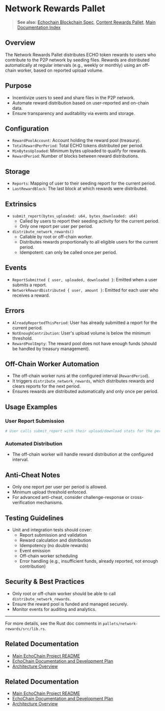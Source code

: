 # Network Rewards Pallet

> **See also:** [Echochain Blockchain Spec](./echochain-blockchain.md), [Content Rewards Pallet](./content-rewards-pallet.md), [Main Documentation Index](./README.md)

## Overview
The Network Rewards Pallet distributes ECHO token rewards to users who contribute to the P2P network by seeding files. Rewards are distributed automatically at regular intervals (e.g., weekly or monthly) using an off-chain worker, based on reported upload volume.

## Purpose
- Incentivize users to seed and share files in the P2P network.
- Automate reward distribution based on user-reported and on-chain data.
- Ensure transparency and auditability via events and storage.

## Configuration
- `RewardPoolAccount`: Account holding the reward pool (treasury).
- `TotalRewardPerPeriod`: Total ECHO tokens distributed per period.
- `MinBytesUploaded`: Minimum bytes uploaded to qualify for rewards.
- `RewardPeriod`: Number of blocks between reward distributions.

## Storage
- `Reports`: Mapping of user to their seeding report for the current period.
- `LastRewardBlock`: The last block at which rewards were distributed.

## Extrinsics
- `submit_report(bytes_uploaded: u64, bytes_downloaded: u64)`
  - Called by users to report their seeding activity for the current period.
  - Only one report per user per period.
- `distribute_network_rewards()`
  - Callable by root or off-chain worker.
  - Distributes rewards proportionally to all eligible users for the current period.
  - Idempotent: can only be called once per period.

## Events
- `ReportSubmitted { user, uploaded, downloaded }`: Emitted when a user submits a report.
- `NetworkRewardDistributed { user, amount }`: Emitted for each user who receives a reward.

## Errors
- `AlreadyReportedThisPeriod`: User has already submitted a report for the current period.
- `NotEnoughContribution`: User's upload volume is below the minimum threshold.
- `RewardPoolEmpty`: The reward pool does not have enough funds (should be handled by treasury management).

## Off-Chain Worker Automation
- The off-chain worker runs at the configured interval (`RewardPeriod`).
- It triggers `distribute_network_rewards`, which distributes rewards and clears reports for the next period.
- Ensures rewards are distributed automatically and only once per period.

## Usage Examples
### User Report Submission
```sh
# User calls submit_report with their upload/download stats for the period
```

### Automated Distribution
- The off-chain worker will handle reward distribution at the configured interval.

## Anti-Cheat Notes
- Only one report per user per period is allowed.
- Minimum upload threshold enforced.
- For advanced anti-cheat, consider challenge-response or cross-verification mechanisms.

## Testing Guidelines
- Unit and integration tests should cover:
  - Report submission and validation
  - Reward calculation and distribution
  - Idempotency (no double rewards)
  - Event emission
  - Off-chain worker scheduling
  - Error handling (e.g., insufficient funds, already reported, not enough contribution)

## Security & Best Practices
- Only root or off-chain worker should be able to call `distribute_network_rewards`.
- Ensure the reward pool is funded and managed securely.
- Monitor events for auditing and analytics.

---
For more details, see the Rust doc comments in `pallets/network-rewards/src/lib.rs`. 

## Related Documentation

*   [Main EchoChain Project README](../README.md)
*   [EchoChain Documentation and Development Plan](./EchoChain_Documentation_and_Development_Plan.md)
*   [Architecture Overview](./architecture.md) 

## Related Documentation

*   [Main EchoChain Project README](../README.md)
*   [EchoChain Documentation and Development Plan](./EchoChain_Documentation_and_Development_Plan.md)
*   [Architecture Overview](./architecture.md) 